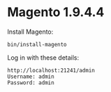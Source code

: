 # Magento 1.9.4.4

Install Magento:

    bin/install-magento

Log in with these details:

    http://localhost:21241/admin
    Username: admin
    Password: admin
